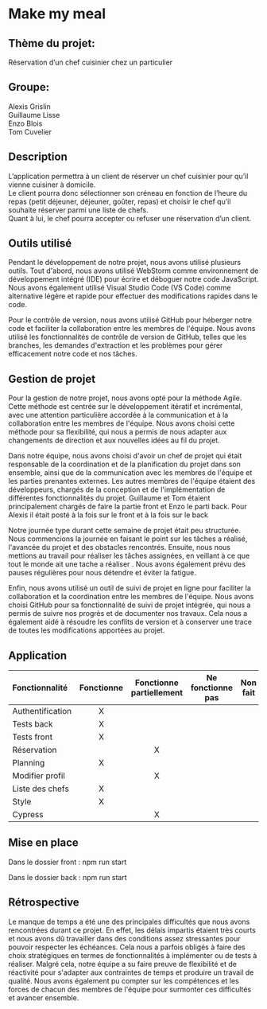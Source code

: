 # Make my meal

## Thème du projet: 

Réservation d’un chef cuisinier chez un particulier

## Groupe:

Alexis Grislin<br>
Guillaume Lisse<br>
Enzo Blois<br>
Tom Cuvelier

## Description

L’application permettra à un client de réserver un chef cuisinier pour qu’il vienne cuisiner à domicile.<br>
Le client pourra donc sélectionner son créneau en fonction de l’heure du repas (petit déjeuner, déjeuner, goûter, repas) et choisir le chef qu’il souhaite réserver parmi une liste de chefs.<br>
Quant à lui, le chef pourra accepter ou refuser une réservation d’un client.


## Outils utilisé 

Pendant le développement de notre projet, nous avons utilisé plusieurs outils. Tout d'abord, nous avons utilisé WebStorm comme environnement de développement intégré (IDE) pour écrire et déboguer notre code JavaScript. Nous avons également utilisé Visual Studio Code (VS Code) comme alternative légère et rapide pour effectuer des modifications rapides dans le code.

Pour le contrôle de version, nous avons utilisé GitHub pour héberger notre code et faciliter la collaboration entre les membres de l'équipe. Nous avons utilisé les fonctionnalités de contrôle de version de GitHub, telles que les branches, les demandes d'extraction et les problèmes pour gérer efficacement notre code et nos tâches.

## Gestion de projet

Pour la gestion de notre projet, nous avons opté pour la méthode Agile. Cette méthode est centrée sur le développement itératif et incrémental, avec une attention particulière accordée à la communication et à la collaboration entre les membres de l'équipe. Nous avons choisi cette méthode pour sa flexibilité, qui nous a permis de nous adapter aux changements de direction et aux nouvelles idées au fil du projet.

Dans notre équipe, nous avons choisi d'avoir un chef de projet qui était responsable de la coordination et de la planification du projet dans son ensemble, ainsi que de la communication avec les membres de l'équipe et les parties prenantes externes. Les autres membres de l'équipe étaient des développeurs, chargés de la conception et de l'implémentation de différentes fonctionnalités du projet. 
Guillaume et Tom étaient principalement chargés de faire la partie front et Enzo le parti back. Pour Alexis il était posté à la fois sur le front et à la fois sur le back

Notre journée type durant cette semaine de projet était peu structurée. Nous commencions la journée en faisant le point sur les tâches a réalisé, l'avancée du projet et des obstacles rencontrés. Ensuite, nous nous mettions au travail pour réaliser les tâches assignées, en veillant à ce que tout le monde ait une tache a réaliser . Nous avons également prévu des pauses régulières pour nous détendre et éviter la fatigue.

Enfin, nous avons utilisé un outil de suivi de projet en ligne pour faciliter la collaboration et la coordination entre les membres de l'équipe. Nous avons choisi GitHub pour sa fonctionnalité de suivi de projet intégrée, qui nous a permis de suivre nos progrès et de documenter nos travaux. Cela nous a également aidé à résoudre les conflits de version et à conserver une trace de toutes les modifications apportées au projet.

## Application
| Fonctionnalité   | Fonctionne | Fonctionne partiellement |  Ne fonctionne pas   |  Non fait   | 
|:-----------------|:----------:|:------------------------:|:---:|:---:|
| Authentification |     X      |                          |     |     |
| Tests back       |     X      |                          |     |     |
| Tests front      |     X      |                          |     |     |
| Réservation      |            |            X             |     |     |
| Planning         |     X      |                          |     |     |
| Modifier profil  |            |            X             |     |     |
| Liste des chefs  |     X      |                          |     |     |
| Style            |     X      |                          |     |     |
| Cypress          |            |            X             |     |     |

## Mise en place

Dans le dossier front : npm run start

Dans le dossier back : npm run start

## Rétrospective

Le manque de temps a été une des principales difficultés que nous avons rencontrées durant ce projet. En effet, les délais impartis étaient très courts et nous avons dû travailler dans des conditions assez stressantes pour pouvoir respecter les échéances. Cela nous a parfois obligés à faire des choix stratégiques en termes de fonctionnalités à implémenter ou de tests à réaliser. Malgré cela, notre équipe a su faire preuve de flexibilité et de réactivité pour s'adapter aux contraintes de temps et produire un travail de qualité. Nous avons également pu compter sur les compétences et les forces de chacun des membres de l'équipe pour surmonter ces difficultés et avancer ensemble.